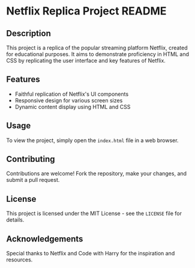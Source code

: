 # Netflix Replica Project README
## Description
This project is a replica of the popular streaming platform Netflix, created for educational purposes. It aims to demonstrate proficiency in HTML and CSS by replicating the user interface and key features of Netflix.
## Features
- Faithful replication of Netflix's UI components
- Responsive design for various screen sizes
- Dynamic content display using HTML and CSS
## Usage
To view the project, simply open the `index.html` file in a web browser.
## Contributing
Contributions are welcome! Fork the repository, make your changes, and submit a pull request.
## License
This project is licensed under the MIT License - see the `LICENSE` file for details.
## Acknowledgements
Special thanks to Netflix and Code with Harry for the inspiration and resources.
